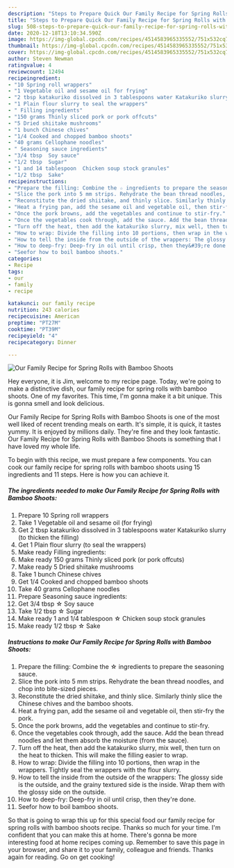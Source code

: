 ```yaml
---
description: "Steps to Prepare Quick Our Family Recipe for Spring Rolls with Bamboo Shoots"
title: "Steps to Prepare Quick Our Family Recipe for Spring Rolls with Bamboo Shoots"
slug: 508-steps-to-prepare-quick-our-family-recipe-for-spring-rolls-with-bamboo-shoots
date: 2020-12-18T13:10:34.590Z
image: https://img-global.cpcdn.com/recipes/4514583965335552/751x532cq70/our-family-recipe-for-spring-rolls-with-bamboo-shoots-recipe-main-photo.jpg
thumbnail: https://img-global.cpcdn.com/recipes/4514583965335552/751x532cq70/our-family-recipe-for-spring-rolls-with-bamboo-shoots-recipe-main-photo.jpg
cover: https://img-global.cpcdn.com/recipes/4514583965335552/751x532cq70/our-family-recipe-for-spring-rolls-with-bamboo-shoots-recipe-main-photo.jpg
author: Steven Newman
ratingvalue: 4
reviewcount: 12494
recipeingredient:
- "10 Spring roll wrappers"
- "1 Vegetable oil and sesame oil for frying"
- "2 tbsp katakuriko dissolved in 3 tablespoons water Katakuriko slurry to thicken the filling"
- "1 Plain flour slurry to seal the wrappers"
- " Filling ingredients"
- "150 grams Thinly sliced pork or pork offcuts"
- "5 Dried shiitake mushrooms"
- "1 bunch Chinese chives"
- "1/4 Cooked and chopped bamboo shoots"
- "40 grams Cellophane noodles"
- " Seasoning sauce ingredients"
- "3/4 tbsp  Soy sauce"
- "1/2 tbsp  Sugar"
- "1 and 14 tablespoon  Chicken soup stock granules"
- "1/2 tbsp  Sake"
recipeinstructions:
- "Prepare the filling: Combine the ☆ ingredients to prepare the seasoning sauce."
- "Slice the pork into 5 mm strips. Rehydrate the bean thread noodles, and chop into bite-sized pieces."
- "Reconstitute the dried shiitake, and thinly slice. Similarly thinly slice the Chinese chives and the bamboo shoots."
- "Heat a frying pan, add the sesame oil and vegetable oil, then stir-fry the pork."
- "Once the pork browns, add the vegetables and continue to stir-fry."
- "Once the vegetables cook through, add the sauce. Add the bean thread noodles and let them absorb the moisture (from the sauce)."
- "Turn off the heat, then add the katakuriko slurry, mix well, then turn on the heat to thicken. This will make the filling easier to wrap."
- "How to wrap: Divide the filling into 10 portions, then wrap in the wrappers. Tightly seal the wrappers with the flour slurry."
- "How to tell the inside from the outside of the wrappers: The glossy side is the outside, and the grainy textured side is the inside. Wrap them with the glossy side on the outside."
- "How to deep-fry: Deep-fry in oil until crisp, then they&#39;re done."
- "Seefor how to boil bamboo shoots."
categories:
- Recipe
tags:
- our
- family
- recipe

katakunci: our family recipe 
nutrition: 243 calories
recipecuisine: American
preptime: "PT27M"
cooktime: "PT39M"
recipeyield: "4"
recipecategory: Dinner

---
```



![Our Family Recipe for Spring Rolls with Bamboo Shoots](https://img-global.cpcdn.com/recipes/4514583965335552/751x532cq70/our-family-recipe-for-spring-rolls-with-bamboo-shoots-recipe-main-photo.jpg)

Hey everyone, it is Jim, welcome to my recipe page. Today, we're going to make a distinctive dish, our family recipe for spring rolls with bamboo shoots. One of my favorites. This time, I'm gonna make it a bit unique. This is gonna smell and look delicious.



Our Family Recipe for Spring Rolls with Bamboo Shoots is one of the most well liked of recent trending meals on earth. It's simple, it is quick, it tastes yummy. It is enjoyed by millions daily. They're fine and they look fantastic. Our Family Recipe for Spring Rolls with Bamboo Shoots is something that I have loved my whole life.


To begin with this recipe, we must prepare a few components. You can cook our family recipe for spring rolls with bamboo shoots using 15 ingredients and 11 steps. Here is how you can achieve it.

<!--inarticleads1-->

##### The ingredients needed to make Our Family Recipe for Spring Rolls with Bamboo Shoots:

1. Prepare 10 Spring roll wrappers
1. Take 1 Vegetable oil and sesame oil (for frying)
1. Get 2 tbsp katakuriko dissolved in 3 tablespoons water Katakuriko slurry (to thicken the filling)
1. Get 1 Plain flour slurry (to seal the wrappers)
1. Make ready  Filling ingredients:
1. Make ready 150 grams Thinly sliced pork (or pork offcuts)
1. Make ready 5 Dried shiitake mushrooms
1. Take 1 bunch Chinese chives
1. Get 1/4 Cooked and chopped bamboo shoots
1. Take 40 grams Cellophane noodles
1. Prepare  Seasoning sauce ingredients:
1. Get 3/4 tbsp ☆ Soy sauce
1. Take 1/2 tbsp ☆ Sugar
1. Make ready 1 and 1/4 tablespoon ☆ Chicken soup stock granules
1. Make ready 1/2 tbsp ☆ Sake




<!--inarticleads2-->

##### Instructions to make Our Family Recipe for Spring Rolls with Bamboo Shoots:

1. Prepare the filling: Combine the ☆ ingredients to prepare the seasoning sauce.
1. Slice the pork into 5 mm strips. Rehydrate the bean thread noodles, and chop into bite-sized pieces.
1. Reconstitute the dried shiitake, and thinly slice. Similarly thinly slice the Chinese chives and the bamboo shoots.
1. Heat a frying pan, add the sesame oil and vegetable oil, then stir-fry the pork.
1. Once the pork browns, add the vegetables and continue to stir-fry.
1. Once the vegetables cook through, add the sauce. Add the bean thread noodles and let them absorb the moisture (from the sauce).
1. Turn off the heat, then add the katakuriko slurry, mix well, then turn on the heat to thicken. This will make the filling easier to wrap.
1. How to wrap: Divide the filling into 10 portions, then wrap in the wrappers. Tightly seal the wrappers with the flour slurry.
1. How to tell the inside from the outside of the wrappers: The glossy side is the outside, and the grainy textured side is the inside. Wrap them with the glossy side on the outside.
1. How to deep-fry: Deep-fry in oil until crisp, then they&#39;re done.
1. Seefor how to boil bamboo shoots.




So that is going to wrap this up for this special food our family recipe for spring rolls with bamboo shoots recipe. Thanks so much for your time. I'm confident that you can make this at home. There's gonna be more interesting food at home recipes coming up. Remember to save this page in your browser, and share it to your family, colleague and friends. Thanks again for reading. Go on get cooking!
